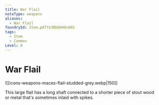 ```yaml
---
title: War Flail
noteType: weapons
aliases:
  - War Flail
foundryId: Item.pATtk3BbQH4Ox60S
tags:
  - Item
  - Common
Level: 0
---
```


# War Flail
![[icons-weapons-maces-flail-studded-grey.webp|150]]

This large flail has a long shaft connected to a shorter piece of stout wood or metal that's sometimes inlaid with spikes.
